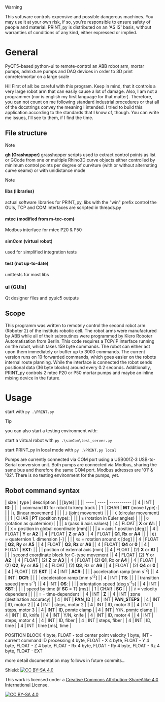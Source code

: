 > [!WARNING]
> This software controls expensive and possible dangerous machines. You may use
> it at your own risk, if so, you're responsible to ensure safety of people and
> material. PRINT_py is distributed on an 'AS IS' basis, without warranties of
> conditions of any kind, either expressed or implied.


# General

PyQT5-based python-ui to remote-control an ABB robot arm, mortar pumps,
admixture pumps and DAQ devices in order to 3D print conrete/mortar
on a large scale

Hi! First of all: be careful with this program. Keep in mind, that it 
controls a very large robot arm that can easily cause a lot of damage. 
Also, I am not a programmer (nor is english my first language for that
matter). Therefore, you can not count on me following standard industrial
procedures or that all of the docstrings convey the meaning I intended.
I tried to build this application according to the standards that I know
of, though. You can write me issues, I'll see to them, if I find the time.

## File structure

> [!NOTE]
> **gh (Grashopper)**
> grasshopper scripts used to extract control points as list or
> GCode from one or multiple Rhino3D curve objects either controlled
> by minimum control points per degree of curviture (with or without
> alternating curve seams) or with unidistance mode

>[!NOTE]
>#### libs (libraries)
>
>actual software libraries for PRINT_py, libs with the "win" prefix
>control the GUIs, TCP and COM interfaces are scripted in
>threads.py

#### mtec (modified from m-tec-com)
 
Modbus interface for mtec P20 & P50

#### simCom (virtual robot)

used for simplified integration tests

#### test (not up-to-date)

unittests für most libs

### ui (GUIs)

Qt designer files and pyuic5 outputs

## Scope

This programm was written to remotely control the second robot arm
(Roboter 2) of the instituts robotic cell. The robot arms were
manufactured by ABB while all of their subroutines were programmed by
Klero Roboter Automatisation from Berlin. This code requires a TCP/IP
interface running on the robot, which takes 159 byte commands. The robot
can either act upon them immediately or buffer up to 3000 commands. The
current version runs on 10 forwarded commands, which goes easier on the
robots internal route planning. While the interface is connected the robot
sends positional data (36 byte blocks) around every 0.2 seconds. Additionally,
PRINT_py controls 2 mtec P20 or P50 mortar pumps and maybe an inline mixing
device in the future.

# Usage

start with `py .\PRINT.py`

> [!TIP]
> you can also start a testing environment with:
>
> start a virtual robot with `py .\simCom\test_server.py`
>
> start PRINT_py in local mode with `py .\PRINT.py local`

Pumps are currently connected via COM port using a USB001Z-3 USB-to-Serial
conversion unit. Both pumps are connected via Modbus, sharing the same bus
and therefore the same COM port. Modbus adresses are '01' & '02'. There is 
no testing environment for the pumps, yet.

## Robot command syntax 

| size | type | description |
| [byte] |  |  |
| ---- | ---- | ----------- |
| 4 | INT | **ID**: |
|   |     | command ID for robot to keep track |
| 1 | CHAR | **MT** (move type): |
|   |      | `L` (linear movement) |
|   |      | `J` (joint movement) |
|   |      | `C` (circular movement) |
| 1 | CHAR | **PT** (position type): |
|   |      | `E` (rotation in Euler angles) |
|   |      | `Q` (rotation as quaternion) |
|   |      | `A` (pass 6 axis values) |
| 4 | FLOAT | **X** or **A1**: |
|   |       | `X` = position in global coordinate [mm]|
|   |       | `A` = axis 1 position [deg] |
| 4 | FLOAT | **Y** or **A2** |
| 4 | FLOAT | **Z** or **A3** |
| 4 | FLOAT | **Q1**, **Rx** or **A4** |
|   |       | `Q1` = quaternion 1. dimension [-] |
|   |       | `Rx` = rotation around `X` [deg] |
| 4 | FLOAT | **Q2**, **Ry** or **A5** |
| 4 | FLOAT | **Q3**, **Rz** or **A6** |
| 4 | FLOAT | **Q4** or **0** |
| 4 | FLOAT | **EXT**: |
|   |       | postion of external axis [mm] |
| 4 | FLOAT | (2) **X** or **A1** |
|   |       | second coordinate block for C-type movement |
| 4 | FLOAT | (2) **Y** or **A2** |
| 4 | FLOAT | (2) **Z** or **A3** |
| 4 | FLOAT | (2) **Q1**, Rx or **A4** |
| 4 | FLOAT | (2) **Q2**, Ry or **A5** |
| 4 | FLOAT | (2) **Q3**, Rz or **A6** |
| 4 | FLOAT | (2) **Q4** or **0** |
| 4 | FLOAT | (2) **EXT** |
| 4 | INT | **ACR**: |
|   |     | acceleration ramp [mm s<sup>-2</sup>] |
| 4 | INT | **DCR**: |
|   |     | deceleration ramp [mm s<sup>-2</sup>] |
| 4 | INT | **TS**: |
|   |     | transition speed [mm s<sup>-1</sup>] |
| 4 | INT | **OS**: |
|   |     | orientation speed [deg s<sup>-1</sup>s] |
| 4 | INT | **SBT**: |
|   |     | speed by time (if **SC** = T) [ms] |
| 1 | CHAR | **SC** |
|   |      | `V` = velocity dependent |
|   |      | `T` = time-dependent |
| 4 | INT | **Z** |
| 4 | INT | zone (destination accuracy) |
| 4 | INT | **PAN_ID** |
| 4 | INT | **PAN_STEPS** |
| 4 | INT | ID, motor 2 |
| 4 | INT | steps, motor 2 |
| 4 | INT | ID, motor 3 |
| 4 | INT | steps, motor 3 |
| 4 | INT | ID, pnmtc clamp |
| 4 | INT | Y/N, pnmtc clamp |
| 4 | INT | ID, knife |
| 4 | INT | Y/N, knife |
| 4 | INT | ID, motor 4 |
| 4 | INT | steps, motor 4 |
| 4 | INT | ID, fiber |
| 4 | INT | steps, fiber |
| 4 | INT | ID, time |
| 4 | INT | time [ms], time |


POSITION BLOCK
4 byte, FLOAT - tool center point velocity
1 byte, INT -   current command ID processing
4 byte, FLOAT - X
4 byte, FLOAT - Y
4 byte, FLOAT - Z
4 byte, FLOAT - Rx
4 byte, FLOAT - Ry
4 byte, FLOAT - Rz
4 byte, FLOAT - EXT

more detail documentation may follows in future commits...


Shield: [![CC BY-SA 4.0][cc-by-sa-shield]][cc-by-sa]

This work is licensed under a
[Creative Commons Attribution-ShareAlike 4.0 International License][cc-by-sa].

[![CC BY-SA 4.0][cc-by-sa-image]][cc-by-sa]

[cc-by-sa]: http://creativecommons.org/licenses/by-sa/4.0/
[cc-by-sa-image]: https://licensebuttons.net/l/by-sa/4.0/88x31.png
[cc-by-sa-shield]: https://img.shields.io/badge/License-CC%20BY--SA%204.0-lightgrey.svg
